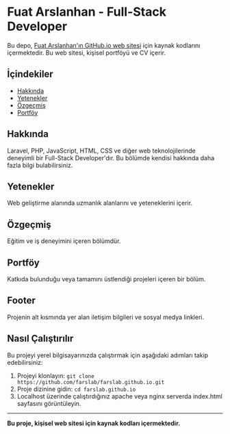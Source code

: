 # Fuat Arslanhan - Full-Stack Developer

Bu depo, [Fuat Arslanhan'ın GitHub.io web sitesi](https://farslab.github.io/) için kaynak kodlarını içermektedir. Bu web sitesi, kişisel portföyü ve CV içerir.

## İçindekiler

- [Hakkında](https://farslab.github.io/#about)
- [Yetenekler](https://farslab.github.io/#skills)
- [Özgeçmiş](https://farslab.github.io/#resume)
- [Portföy](https://farslab.github.io/#portfolio)

## Hakkında

Laravel, PHP, JavaScript, HTML, CSS ve diğer web teknolojilerinde deneyimli bir Full-Stack Developer'dır. Bu bölümde kendisi hakkında daha fazla bilgi bulabilirsiniz.

## Yetenekler

Web geliştirme alanında uzmanlık alanlarını ve yeteneklerini içerir.

## Özgeçmiş

Eğitim ve iş deneyimini içeren bölümdür.

## Portföy

Katkıda bulunduğu veya tamamını üstlendiği projeleri içeren bir bölüm.

## Footer

Projenin alt kısmında yer alan iletişim bilgileri ve sosyal medya linkleri.

## Nasıl Çalıştırılır

Bu projeyi yerel bilgisayarınızda çalıştırmak için aşağıdaki adımları takip edebilirsiniz:

1. Projeyi klonlayın: `git clone https://github.com/farslab/farslab.github.io.git`
2. Proje dizinine gidin: `cd farslab.github.io`
3. Localhost üzerinde çalıştırdığınız apache veya nginx serverda index.html sayfasını görüntüleyin.

---

**Bu proje, kişisel web sitesi için kaynak kodları içermektedir.**
